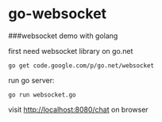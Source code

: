go-websocket
============

###websocket demo with golang

first need websocket library on go.net

    go get code.google.com/p/go.net/websocket

run go server:

    go run websocket.go
  
visit <http://localhost:8080/chat> on browser